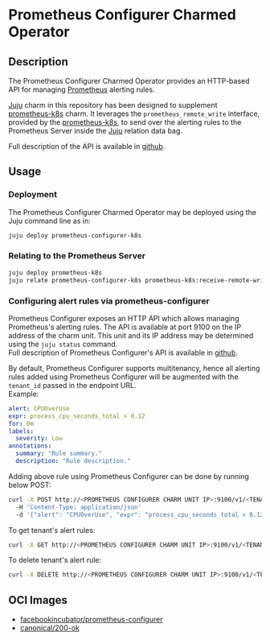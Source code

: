 # Prometheus Configurer Charmed Operator

## Description

The Prometheus Configurer Charmed Operator provides an HTTP-based API for managing
[Prometheus](https://prometheus.io) alerting rules.

[Juju](https://juju.is/) charm in this repository has been designed to supplement
[prometheus-k8s] charm. It leverages the `prometheus_remote_write` interface, provided by the
[prometheus-k8s], to send over the alerting rules to the Prometheus Server inside the
[Juju](https://juju.is/) relation data bag.

Full description of the API is available in [github].

[prometheus-k8s]: https://github.com/canonical/prometheus-k8s-operator
[github]: https://github.com/facebookarchive/prometheus-configmanager/blob/main/prometheus/docs/swagger.yaml

## Usage

### Deployment

The Prometheus Configurer Charmed Operator may be deployed using the Juju command line as in:

```bash
juju deploy prometheus-configurer-k8s
```

### Relating to the Prometheus Server

```bash
juju deploy prometheus-k8s
juju relate prometheus-configurer-k8s prometheus-k8s:receive-remote-write
```

### Configuring alert rules via prometheus-configurer

Prometheus Configurer exposes an HTTP API which allows managing Prometheus's alerting rules.
The API is available at port 9100 on the IP address of the charm unit. This unit and its IP address
may be determined using the `juju status` command.<br>
Full description of Prometheus Configurer's API is available in
[github](https://github.com/facebookarchive/prometheus-configmanager/blob/main/prometheus/docs/swagger-v1.yml).

By default, Prometheus Configurer supports multitenancy, hence all alerting rules added using
Prometheus Configurer will be augmented with the `tenant_id` passed in the endpoint URL.<br>
Example:

```yaml
alert: CPUOverUse
expr: process_cpu_seconds_total > 0.12
for: 0m
labels:
  severity: Low
annotations:
  summary: "Rule summary."
  description: "Rule description."
```

Adding above rule using Prometheus Configurer can be done by running below POST:

```bash
curl -X POST http://<PROMETHEUS CONFIGURER CHARM UNIT IP>:9100/v1/<TENANT_ID>/alert 
  -H 'Content-Type: application/json' 
  -d '{"alert": "CPUOverUse", "expr": "process_cpu_seconds_total > 0.12", "for": "0m", "labels": {"severity": "Low"}, "annotations": {"summary": "Rule summary.", "description": "Rule description."}}'
```

To get tenant's alert rules:

```bash
curl -X GET http://<PROMETHEUS CONFIGURER CHARM UNIT IP>:9100/v1/<TENANT_ID>/alert
```

To delete tenant's alert rule:

```bash
curl -X DELETE http://<PROMETHEUS CONFIGURER CHARM UNIT IP>:9100/v1/<TENANT_ID>/alert/<ALERT_NAME>
```

## OCI Images

- [facebookincubator/prometheus-configurer](https://hub.docker.com/r/facebookincubator/prometheus-configurer)
- [canonical/200-ok](https://github.com/canonical/200-ok/pkgs/container/200-ok)
